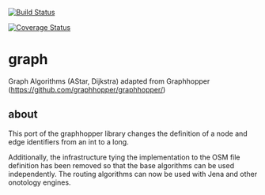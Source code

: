 [![Build Status](https://travis-ci.org/daedafusion/graph.svg?branch=master)](https://travis-ci.org/daedafusion/graph)

[![Coverage Status](https://coveralls.io/repos/github/daedafusion/graph/badge.svg?branch=master)](https://coveralls.io/github/daedafusion/graph?branch=master)

# graph
Graph Algorithms (AStar, Dijkstra) adapted from Graphhopper (https://github.com/graphhopper/graphhopper/)

## about
This port of the graphhopper library changes the definition of a node and edge identifiers from an int to a long.

Additionally, the infrastructure tying the implementation to the OSM file definition has been removed so that the
base algorithms can be used independently.  The routing algorithms can now be used with Jena and other onotology engines.
